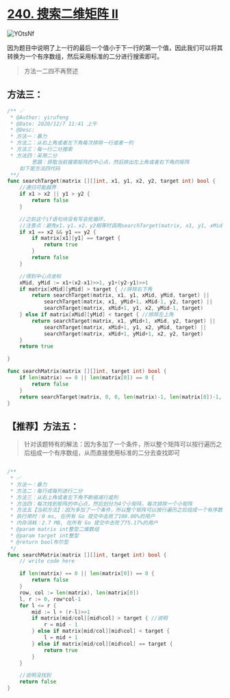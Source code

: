 # [240. 搜索二维矩阵 II](https://leetcode-cn.com/problems/search-a-2d-matrix-ii/)

![YOtsNf](https://cdn.jsdelivr.net/gh/sivanWu0222/ImageHosting@master/uPic/YOtsNf.png)

因为题目中说明了上一行的最后一个值小于下一行的第一个值，因此我们可以将其转换为一个有序数组，然后采用标准的二分进行搜索即可。

> 方法一二四不再赘述

## 方法三：

```go
/** ✅
 * @Author: yirufeng
 * @Date: 2020/12/7 11:41 上午
 * @Desc:
 * 方法一：暴力
 * 方法二：从右上角或者左下角每次排除一行或者一列
 * 方法三：每一行二分搜索
 * 方法四：采用二分
		思路：获取当前搜索矩阵的中心点，然后排出左上角或者右下角的矩阵
	如下是方法四代码
 **/
func searchTarget(matrix [][]int, x1, y1, x2, y2, target int) bool {
	//递归可能越界
	if x1 > x2 || y1 > y2 {
		return false
	}

	//之前这个if语句块没有写会死循环，
	//注意点：避免x1，y1，x2，y2相等时调用searchTarget(matrix, x1, y1, xMid, yMid, target)死循环
	if x1 == x2 && y1 == y2 {
		if matrix[x1][y1] == target {
			return true
		}
		return false
	}

	//得到中心点坐标
	xMid, yMid := x1+(x2-x1)>>1, y1+(y2-y1)>>1
	if matrix[xMid][yMid] > target { //排除右下角
		return searchTarget(matrix, x1, y1, xMid, yMid, target) ||
			searchTarget(matrix, x1, yMid+1, xMid-1, y2, target) ||
			searchTarget(matrix, xMid+1, y1, x2, yMid-1, target)
	} else if matrix[xMid][yMid] < target { //排除左上角
		return searchTarget(matrix, x1, yMid+1, xMid, y2, target) ||
			searchTarget(matrix, xMid+1, y1, x2, yMid, target) ||
			searchTarget(matrix, xMid+1, yMid+1, x2, y2, target)
	}
	return true

}

func searchMatrix(matrix [][]int, target int) bool {
	if len(matrix) == 0 || len(matrix[0]) == 0 {
		return false
	}
	return searchTarget(matrix, 0, 0, len(matrix)-1, len(matrix[0])-1, target)
}


```



## 【推荐】方法五：

> 针对该题特有的解法：因为多加了一个条件，所以整个矩阵可以按行遍历之后组成一个有序数组，从而直接使用标准的二分去查找即可

```go

/**
 * ✅
 * 方法一：暴力
 * 方法二：每行或每列进行二分
 * 方法三：从右上角或者左下角不断缩减行或列
 * 方法四：每次找到矩阵的中心点，然后划分为4个小矩阵，每次排除一个小矩阵
 * 方法五【当前方法】：因为多加了一个条件，所以整个矩阵可以按行遍历之后组成一个有序数组，从而直接使用标准的二分去查找即可
 * 执行用时：0 ms, 在所有 Go 提交中击败了100.00%的用户
 * 内存消耗：2.7 MB, 在所有 Go 提交中击败了75.17%的用户
 * @param matrix int整型二维数组
 * @param target int整型
 * @return bool布尔型
 */
func searchMatrix(matrix [][]int, target int) bool {
	// write code here

	if len(matrix) == 0 || len(matrix[0]) == 0 {
		return false
	}
	row, col := len(matrix), len(matrix[0])
	l, r := 0, row*col-1
	for l <= r {
		mid := l + (r-l)>>1
		if matrix[mid/col][mid%col] > target { //说明
			r = mid - 1
		} else if matrix[mid/col][mid%col] < target {
			l = mid + 1
		} else if matrix[mid/col][mid%col] == target {
			return true
		}
	}

	//说明没找到
	return false
}

```

